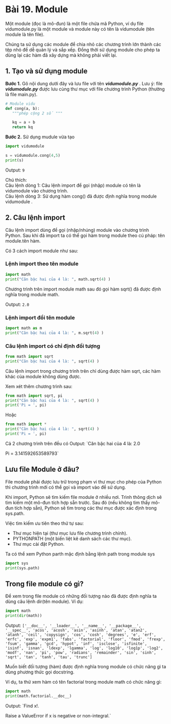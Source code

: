 # Bài 19. Module

Một module \(đọc là mô-đun\) là một file chứa mã Python, ví dụ file vidumodule.py là một module và module này có tên là vidumodule \(tên module là tên file\).

Chúng ta sử dụng các module để chia nhỏ các chương trình lớn thành các tệp nhỏ để dễ quản lý và sắp xếp. Đồng thời sử dụng module cho phép ta dùng lại các hàm đã xây dựng mà không phải viết lại.

## **1. Tạo và sử dụng module**

**Bước 1.** Gõ nội dung dưới đây và lưu file với tên _**vidumodule.py**_ . Lưu ý: file _**vidumodule.py**_ được lưu cùng thư mục với file chương trình Python \(thường là file main.py\). 

```python
# Module vidu
def cong(a, b):
   """phép cộng 2 số """

   kq = a + b
   return kq
```

**Bước 2.** Sử dụng mudule vừa tạo

```python
import vidumodule

s = vidumodule.cong(4,5)
print(s)
```

Output: `9`

Chú thích:   
Câu lệnh dòng 1: Câu lệnh import để gọi \(nhập\) module có tên là vidumodule vào chương trình.  
Câu lệnh dòng 3: Sử dụng hàm cong\(\) đã được định nghĩa trong module vidumodule . 

## 2. Câu lệnh import

Câu lệnh import dùng để gọi \(nhập/nhúng\) module vào chương trình Python. Sau khi đã import ta có thể gọi hàm trong module theo cú pháp: tên module.tên hàm. 

Có 3 cách import module như sau:

### Lệnh import theo tên module

```python
import math
print("Căn bậc hai của 4 là: ", math.sqrt(4) )
```

Chương trình trên import module math sau đó gọi hàm sqrt\(\) đã được định nghĩa trong module math.

Output: `2.0`

###  Lệnh import đổi tên module

```python
import math as m
print("Căn bậc hai của 4 là: ", m.sqrt(4) )
```

### Câu lệnh import có chỉ định đối tượng

```python
from math import sqrt
print("Căn bậc hai của 4 là: ", sqrt(4) )
```

Câu lệnh import trong chương trình trên chỉ dùng được hàm sqrt, các hàm khác của module không dùng được.

Xem xét thêm chương trình sau:

```python
from math import sqrt, pi
print("Căn bậc hai của 4 là: ", sqrt(4) )
print('Pi = ', pi)
```

Hoặc 

```python
from math import *
print("Căn bậc hai của 4 là: ", sqrt(4) )
print('Pi = ', pi)
```

Cả 2 chương trình trên đều có Output: `Căn bậc hai của 4 là:  2.0  
Pi =  3.141592653589793`

## Lưu file Module ở đâu?

File module phải được lưu trữ trong phạm vi thư mục cho phép của Python thì chương trình mới có thể gọi và import vào để sử dụng.

Khi import, Python sẽ tìm kiếm file module ở nhiều nơi. Trình thông dịch sẽ tìm kiếm một mô-đun tích hợp sẵn trước. Sau đó \(nếu không tìm thấy mô-đun tích hợp sẵn\), Python sẽ tìm trong các thư mục được xác định trong sys.path. 

Việc tìm kiếm ưu tiên theo thứ tự sau:

* Thư mục hiện tại \(thư mục lưu file chương trình chính\). 
* PYTHONPATH \(một biến liệt kê danh sách các thư mục\). 
* Thư mục cài đặt Python. 

Ta có thể xem Python parth mặc định bằng lệnh path trong module sys

```python
import sys
print(sys.path)
```

## Trong file module có gì?

Để xem trong file module có những đối tượng nào đã được định nghĩa ta dùng câu lệnh dir\(tên module\). Ví dụ:

```python
import math
print(dir(math))
```

Output: `['__doc__', '__loader__', '__name__', '__package__', '__spec__', 'acos', 'acosh', 'asin', 'asinh', 'atan', 'atan2', 'atanh', 'ceil', 'copysign', 'cos', 'cosh', 'degrees', 'e', 'erf', 'erfc', 'exp', 'expm1', 'fabs', 'factorial', 'floor', 'fmod', 'frexp', 'fsum', 'gamma', 'gcd', 'hypot', 'inf', 'isclose', 'isfinite', 'isinf', 'isnan', 'ldexp', 'lgamma', 'log', 'log10', 'log1p', 'log2', 'modf', 'nan', 'pi', 'pow', 'radians', 'remainder', 'sin', 'sinh', 'sqrt', 'tan', 'tanh', 'tau', 'trunc']`



Muốn biết đối tượng \(hàm\) được định nghĩa trong module có chức năng gì ta dùng phương thức gọi docstring. 

Ví dụ, ta thử xem hàm có tên factorial trong module math có chức năng gì:

```python
import math
print(math.factorial.__doc__)
```

 Output: `Find x!.  
Raise a ValueError if x is negative or non-integral.`

